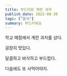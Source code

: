 ```yaml
---
title: 부드러운 계란 과자
publish_date: 2022-08-30
tags: ["음식"]
summary: 부드러워요
---
```


학교 매점에서 계란 과자를 샀다.

굉장히 맛있다.

달콤하고 바삭하고 부드럽다.

다음에도 또 사먹어야지.
